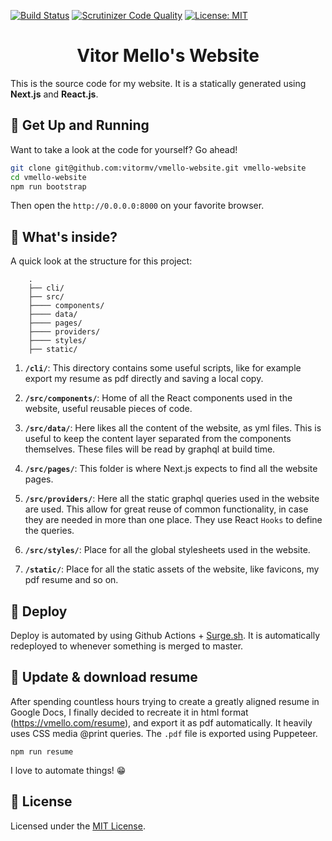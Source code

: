 [![Build Status](https://travis-ci.org/vitormv/vmello-website.svg?branch=master)](https://travis-ci.org/vitormv/vmello-website) [![Scrutinizer Code Quality](https://scrutinizer-ci.com/g/vitormv/vmello-website/badges/quality-score.png?b=master)](https://scrutinizer-ci.com/g/vitormv/vmello-website/?branch=master) [![License: MIT](https://img.shields.io/badge/License-MIT-yellow.svg)](https://opensource.org/licenses/MIT)

<h1 align="center">
  Vitor Mello's Website
</h1>

This is the source code for my website. It is a statically generated using **Next.js** and **React.js**.

## 🚀 Get Up and Running

Want to take a look at the code for yourself? Go ahead!

```bash
git clone git@github.com:vitormv/vmello-website.git vmello-website
cd vmello-website
npm run bootstrap
```

Then open the `http://0.0.0.0:8000` on your favorite browser.

## 🧐 What's inside?

A quick look at the structure for this project:

```plain
    .
    ├── cli/
    ├── src/
    ├──── components/
    ├──── data/
    ├──── pages/
    ├──── providers/
    ├──── styles/
    ├── static/
```

1. **`/cli/`**: This directory contains some useful scripts, like for example export my resume as pdf directly and saving a local copy.

2. **`/src/components/`**: Home of all the React components used in the website, useful reusable pieces of code.

3. **`/src/data/`**: Here likes all the content of the website, as yml files. This is useful to keep the content layer separated from the components themselves. These files will be read by graphql at build time.

4. **`/src/pages/`**: This folder is where Next.js expects to find all the website pages.

5. **`/src/providers/`**: Here all the static graphql queries used in the website are used. This allow for great reuse of common functionality, in case they are needed in more than one place. They use React `Hooks` to define the queries.

6. **`/src/styles/`**: Place for all the global stylesheets used in the website.

7. **`/static/`**: Place for all the static assets of the website, like favicons, my pdf resume and so on.

## 💫 Deploy

Deploy is automated by using Github Actions + [Surge.sh](https://surge.sh/). It is automatically redeployed to whenever something is merged to master.

## 💾 Update & download resume

After spending countless hours trying to create a greatly aligned resume in Google Docs, I finally decided to recreate it in html format (https://vmello.com/resume), and export it as pdf automatically. It heavily uses CSS media @print queries. The `.pdf` file is exported using Puppeteer.

```plain
npm run resume
```

I love to automate things! 😁

## 📝 License

Licensed under the [MIT License](./LICENSE).
